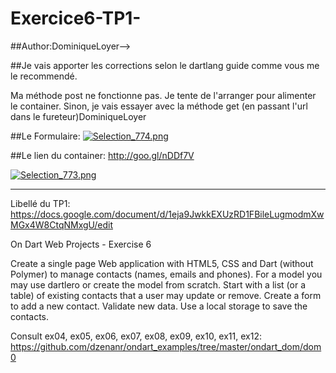 # Exercice6-TP1-
##Author:DominiqueLoyer-->

##Je vais apporter les corrections selon le dartlang guide comme vous me le recommendé.


Ma méthode post ne fonctionne pas. Je tente de l'arranger pour alimenter le container. Sinon, je vais essayer avec la méthode get (en passant l'url dans le fureteur)DominiqueLoyer


##Le Formulaire:
<a href="http://nimga.fr/v/FA60D" target="_blank"><img src="http://nimga.fr/m/FA60D.png" alt="Selection_774.png" title="nimga.fr - Héberger images" border="0" /></a>

##Le lien du container:
http://goo.gl/nDDf7V

<a href="http://nimga.fr/v/bxlOi" target="_blank"><img src="http://nimga.fr/m/bxlOi.png" alt="Selection_773.png" title="nimga.fr - Héberger images" border="0" /></a>

-----------------------------------------------------------------------

Libellé du TP1:
https://docs.google.com/document/d/1eja9JwkkEXUzRD1FBileLugmodmXwMGx4W8CtqNMxgU/edit

On Dart Web Projects - Exercise 6

Create a single page Web application with HTML5, CSS and Dart (without Polymer) to manage contacts (names, emails and phones). For a model you may use dartlero or create the model from scratch. Start with a list (or a table) of existing contacts that a user may update or remove. Create a form to add a new contact. Validate new data. Use a local storage to save the contacts. 

Consult ex04, ex05, ex06, ex07, ex08, ex09, ex10, ex11, ex12:
https://github.com/dzenanr/ondart_examples/tree/master/ondart_dom/dom0


